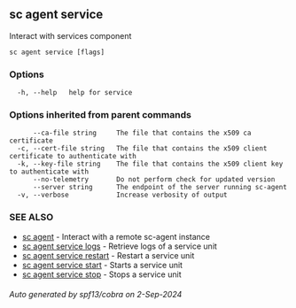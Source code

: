 ## sc agent service

Interact with services component

```
sc agent service [flags]
```

### Options

```
  -h, --help   help for service
```

### Options inherited from parent commands

```
      --ca-file string     The file that contains the x509 ca certificate
  -c, --cert-file string   The file that contains the x509 client certificate to authenticate with
  -k, --key-file string    The file that contains the x509 client key to authenticate with
      --no-telemetry       Do not perform check for updated version
      --server string      The endpoint of the server running sc-agent
  -v, --verbose            Increase verbosity of output
```

### SEE ALSO

* [sc agent](sc_agent.md)	 - Interact with a remote sc-agent instance
* [sc agent service logs](sc_agent_service_logs.md)	 - Retrieve logs of a service unit
* [sc agent service restart](sc_agent_service_restart.md)	 - Restart a service unit
* [sc agent service start](sc_agent_service_start.md)	 - Starts a service unit
* [sc agent service stop](sc_agent_service_stop.md)	 - Stops a service unit

###### Auto generated by spf13/cobra on 2-Sep-2024
